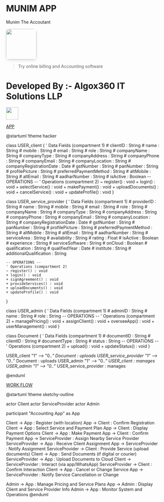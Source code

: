 # MUNIM APP
Munim The Accoutant

<img src="https://play-lh.googleusercontent.com/uuzhLk9vS0HhUWqwtycV8cOWJKIVjgaui9I4SGhTTwXMKkD1tygQc4bOWLpDSlkSpoo=w240-h480-rw" height="100px" style="border-radius: 10px; box-shadow: 0 4px 8px rgba(0, 0, 0, 0.1);">

>Try online billing and Accounting software

# Developed By :- Algox360 IT Solutions LLP
<img src="https://algox360.com/img/logo.webp" height="40px">



[APP](//www.plantuml.com/plantuml/png/xLPDRnCn4BtdLvXme0MreXnxG0tza2hHDZJbmAcQsfFDg5vx6Sy68WI_dTsDgxRshcWGuWAvH9atRyP-yn4V106MkhIZPxB04jK2z2toQAGjXA0-peulhxKbTAA-ZLJpUQ6EG42T45eJr9RsPGKiPUkmjzrvF5ThmkcHsbSpON95j3ieCRML_ePiPiKIoAP6zhbZbz-jpg4SWgvMrH0qCOOnX05qkl1kY7dSTxw8lVSQXBmRW2-ne23SkJHIjXdQh-XK13clonlabDrG1m3sSx8u9IqrOuxY79dHJ67L5kaCPU5DwWLMph8wHA3tgW1c0Tn_80eJBRHiOxtptYAu3jZPKHVJuyl9rUd5-Qpv5RlfeiAr5aaplLatqm_5dLx8MzjDmAKdqzbVAUiBSgane4KjC-GbQKp14cunof12TMKzc2ElwnODAQp1QRGnRCur83XTb-4U_FveXiAQUrsnNv91tc2QxYZ_vZpzdwVOEXD6o6XB80jD8f9LYhMAkAAndbWFCZYR4S2l5JAXqpYGVkRdyWLoGRmxjBusMS3FDLYQKt_f8eZc4m8_BXYv82IrvD8PGsqii1_wG__5BKE5cnICsBTAuhZ6PH4st3HFMYPWId8RR93EVtXz3E-4trGqRbi71KwPT1CflIQ4LiD3Ipq2-YLoG9nKLIPEG3xhmaRXKtNkPDr06nCfkJpPAoPXz2t2821r-2C2naxfRv1Pb-UH0W-VQkEzSPFehHg_tjrzERwNPJy63QFUFwKdycB_9SuFy-_7wl_AFp_1FNDqWCwq3zEV)

@startuml
!theme hacker

class USER_client {
    ' Data Fields (compartment 1)
    # clientID : String
    # name : String
    # mobile : String
    # email : String
    # role : String
    # companyName : String
    # companyType : String
    # companyAddress : String
    # companyPhone : String
    # companyEmail : String
    # companyLocation : String
    # companyRegistrationDate : Date
    # gstNumber : String
    # panNumber : String
    # profilePicture : String
    # preferredPaymentMethod : String
    # altMobile : String
    # altEmail : String
    # aadharNumber : String
    # isActive : Boolean
    -- OPERATIONS --
    ' Operations (compartment 2)
    ~ register() : void
    + login() : void
    + selectService() : void
    + makePayment() : void
    + uploadDocuments() : void
    + cancelService() : void
    + updateProfile() : void
}

class USER_service_provider {
    ' Data Fields (compartment 1)
    # providerID : String
    # name : String
    # mobile : String
    # email : String
    # role : String
    # companyName : String
    # companyType : String
    # companyAddress : String
    # companyPhone : String
    # companyEmail : String
    # companyLocation : String
    # companyRegistrationDate : Date
    # gstNumber : String
    # panNumber : String
    # profilePicture : String
    # preferredPaymentMethod : String
    # altMobile : String
    # altEmail : String
    # aadharNumber : String
    # serviceArea : String
    # availability : String
    # rating : Float
    # isActive : Boolean
    # experience : String
    # serviceSoftware : String
    # onCloud : Boolean
    # qualification : String
    # qualifiedYear : Date
    # institute : String
    # additionalQualification : String

    -- OPERATIONS --
    ' Operations (compartment 2)
    ~ register() : void
    + login() : void
    + signAgreement() : void
    + provideServices() : void
    + uploadDocuments() : void
    + updateProfile() : void
}

class USER_admin {
    ' Data Fields (compartment 1)
    # adminID : String
    # name : String
    # role : String
    -- OPERATIONS --
    ' Operations (compartment 2)
    + managePricing() : void
    + assignClient() : void
    + overseeApp() : void
    + userManagement() : void
}

class Document {
    ' Data Fields (compartment 1)
    # documentID : String
    # clientID : String
    # documentType : String
    # status : String
    -- OPERATIONS --
    ' Operations (compartment 2)
    + upload() : void
    + updateStatus() : void
}

USER_client "1" --> "0..*" Document : uploads
USER_service_provider "1" --> "0..*" Document : uploads
USER_admin "1" --> "0..*" USER_client : manages
USER_admin "1" --> "0..*" USER_service_provider : manages

@enduml




[WORK FLOW](//www.plantuml.com/plantuml/png/XPEnRjmm38PtFGMRwJ84tJiKELoM34qE3OhEhCopYSYK8D5N-ErhsIVLE5_QoP3vy-DFYdfCYb67tfbFsb5FaDv9RJS--44T2nc3Lds4WsCIlHpUA9xPqZ7wCpSKBt_tJSzYJC2eR3cWADpjhVM3A4iB-n3k05F-6hFWuE5hFi8N-4uj9wK8kz-i7JXlKTdBlSdXIRNe9-71oubZVqc8isf3UoD7LejDG6dWY6EVDKU7ie4-SGeEnofw3HcRDjnl-4v5z96pg_Zrh2RXFYLk1Lu8uw-ncgp3l4fOpyWIdwbKN33_BlNYbK_ZMhgbrmwAXMffDmJdiO76so4df_iRavO6daeSTdo2XbjMTE0ZM3z4fdZ_SKy_SeKrGVtanmzDgNIphMTHYcWLTcT6m10-_-nGquIyLMfpHIN_vkuSK2pDxWyTIbkdyRyXby05u33J_sACcP_7UfS4stpjR5dQlAELa7SqbNfBMjtHqinQNxqyoyblwdZX-SsEIQcVyru3HLms_96a6Nht1m00)



@startuml
!theme sketchy-outline

actor Client
actor ServiceProvider
actor Admin

participant "Accounting App" as App

Client -> App : Register (with location)
App -> Client : Confirm Registration
Client -> App : Select Service and Payment Plan
App -> Client : Display Payment Options
Client -> App : Make Payment
App -> Client : Confirm Payment
App -> ServiceProvider : Assign Nearby Service Provider
ServiceProvider -> App : Receive Client Assignment
App -> ServiceProvider : Notify Assignment
ServiceProvider -> Client : Provide Service (upload documents)
Client -> App : Send Documents (if digital or courier)
ServiceProvider -> App : Upload Documents to Cloud
Client -> ServiceProvider : Interact (via app/WhatsApp)
ServiceProvider -> Client : Confirm Interaction
Client -> App : Cancel or Change Service
App -> ServiceProvider : Notify Service Cancellation or Change

Admin -> App : Manage Pricing and Service Plans
App -> Admin : Display Client and Service Provider Info
Admin -> App : Monitor System and Operations
@enduml